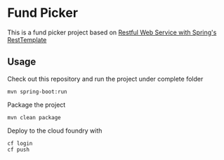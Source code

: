 # Fund Picker

This is a fund picker project based on [Restful Web Service with Spring's RestTemplate](https://spring.io/guides/gs/consuming-rest/)

## Usage

Check out this repository and run the project under complete folder
```
mvn spring-boot:run
```
Package the project
```
mvn clean package
```
Deploy to the cloud foundry with
```
cf login
cf push
```
